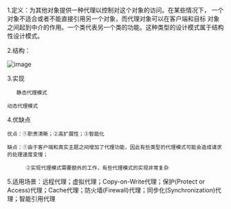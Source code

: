 1.定义：为其他对象提供一种代理以控制对这个对象的访问。在某些情况下，  一个对象不适合或者不能直接引用另一个对象，而代理对象可以在客户端和目标                  对象之间起到中介的作用。一个类代表另一个类的功能。这种类型的设计模式属于结构性设计模式。

2.结构：

![image](E:/%E6%9C%89%E9%81%93%E4%BA%91%E7%AC%94%E8%AE%B0/%E5%9B%BE%E7%89%875.png)
     
3.实现
      
       静态代理模式
      
    动态代理模式
     
4.优缺点
        
    优点：①职责清晰；②高扩展性；③智能化
        
    缺点：①由于客户端和真实主题之间增加了代理功能，因此有些类型的代理模式可能会造成请求的处理速度变慢；
            
          ②实现代理模式需要额外的工作，有些代理模式的实现非常复杂
     
5.适用场景：远程代理；虚拟代理；Copy-on-Write代理；保护(Protect or Access)代理；Cache代理；防火墙(Firewall)代理；同步化(Synchronization)代理；智能引用代理